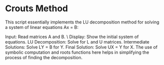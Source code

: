 # Crouts Method
This script essentially implements the LU decomposition method for solving a system of linear equations Ax = B:

Input: Read matrices A and B. \\
Display: Show the initial system of equations.
LU Decomposition: Solve for L and U matrices.
Intermediate Solutions: Solve LY = B for Y.
Final Solution: Solve UX = Y for X.
The use of symbolic computation and roots functions here helps in simplifying the process of finding the decomposition.
